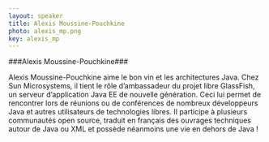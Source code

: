 ```yaml
---
layout: speaker
title: Alexis Moussine-Pouchkine
photo: alexis_mp.png
key: alexis_mp
---
```


###Alexis Moussine-Pouchkine###

Alexis Moussine-Pouchkine aime le bon vin et les architectures Java.
Chez Sun Microsystems, il tient le rôle d’ambassadeur du projet Iibre GlassFish, un serveur d’application Java EE de nouvelle génération.
Ceci lui permet de rencontrer lors de réunions ou de conférences de nombreux développeurs Java et autres utilisateurs de technologies libres.
Il participe à plusieurs communautés open source, traduit en français des ouvrages techniques autour de Java ou XML et possède néanmoins une vie en dehors de Java !
